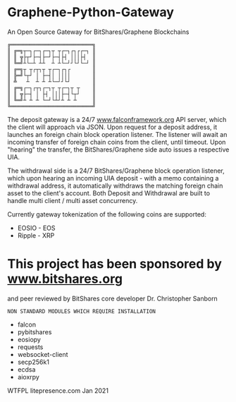 # Graphene-Python-Gateway
An Open Source Gateway for BitShares/Graphene Blockchains

    ╔══════════════════════════╗
    ║ ╔═╗┬─┐┌─┐┌─┐┬ ┬┌─┐┌┐┌┌─┐ ║
    ║ ║ ╦├┬┘├─┤├─┘├─┤├┤ │││├┤  ║
    ║ ╚═╝┴└─┴ ┴┴  ┴ ┴└─┘┘└┘└─┘ ║
    ║ ╔═╗┬ ┬┌┬┐┬ ┬┌─┐┌┐┌       ║
    ║ ╠═╝└┬┘ │ ├─┤│ ││││       ║
    ║ ╩   ┴  ┴ ┴ ┴└─┘┘└┘       ║
    ║ ╔═╗┌─┐┌┬┐┌─┐┬ ┬┌─┐┬ ┬    ║
    ║ ║ ╦├─┤ │ ├┤ │││├─┤└┬┘    ║
    ║ ╚═╝┴ ┴ ┴ └─┘└┴┘┴ ┴ ┴     ║
    ╚══════════════════════════╝


The deposit gateway is a 24/7 www.falconframework.org API server,
which the client will approach via JSON.
Upon request for a deposit address,
it launches an foreign chain block operation listener.
The listener will await an incoming transfer of foreign chain coins from the client, until timeout.
Upon "hearing" the transfer, the BitShares/Graphene side auto issues a respective UIA.


The withdrawal side is a 24/7 BitShares/Graphene block operation listener,
which upon hearing an incoming UIA deposit -
with a memo containing a withdrawal address,
it automatically withdraws the matching foreign chain asset to the client's account.
Both Deposit and Withdrawal are built to handle multi client / multi asset concurrency.

Currently gateway tokenization of the following coins are supported:

- EOSIO - EOS
- Ripple - XRP

# This project has been sponsored by www.bitshares.org 

and peer reviewed by BitShares core developer Dr. Christopher Sanborn


    NON STANDARD MODULES WHICH REQUIRE INSTALLATION

- falcon 
- pybitshares 
- eosiopy 
- requests
- websocket-client
- secp256k1
- ecdsa
- aioxrpy


WTFPL litepresence.com Jan 2021
